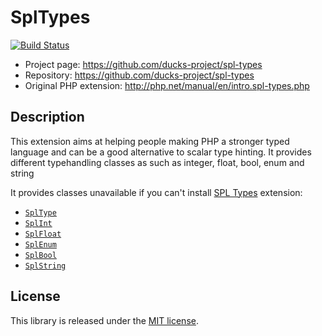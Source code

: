 # SplTypes

[![Build Status](https://travis-ci.org/ducks-project/spl-types.svg)](https://travis-ci.org/ducks-project/spl-types)

* Project page: https://github.com/ducks-project/spl-types
* Repository: https://github.com/ducks-project/spl-types
* Original PHP extension: http://php.net/manual/en/intro.spl-types.php

## Description

This extension aims at helping people making PHP a stronger typed language and can be a good alternative to scalar type hinting. It provides different typehandling classes as such as integer, float, bool, enum and string

It provides classes unavailable if you can't install [SPL Types](http://php.net/manual/en/intro.spl-types.php) extension:
- [`SplType`](http://php.net/manual/en/class.spltype.php)
- [`SplInt`](http://php.net/manual/en/class.splint.php)
- [`SplFloat`](http://php.net/manual/en/class.splfloat.php)
- [`SplEnum`](http://php.net/manual/en/class.splenum.php)
- [`SplBool`](http://php.net/manual/en/class.splbool.php)
- [`SplString`](http://php.net/manual/en/class.splstring.php)

## License

This library is released under the [MIT license](LICENSE).
